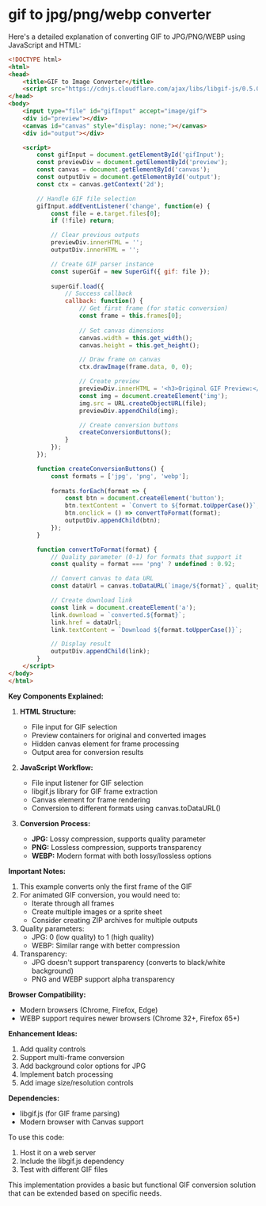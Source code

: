 #  gif to jpg/png/webp converter

Here's a detailed explanation of converting GIF to JPG/PNG/WEBP using JavaScript and HTML:

```html
<!DOCTYPE html>
<html>
<head>
    <title>GIF to Image Converter</title>
    <script src="https://cdnjs.cloudflare.com/ajax/libs/libgif-js/0.5.0/libgif.min.js"></script>
</head>
<body>
    <input type="file" id="gifInput" accept="image/gif">
    <div id="preview"></div>
    <canvas id="canvas" style="display: none;"></canvas>
    <div id="output"></div>

    <script>
        const gifInput = document.getElementById('gifInput');
        const previewDiv = document.getElementById('preview');
        const canvas = document.getElementById('canvas');
        const outputDiv = document.getElementById('output');
        const ctx = canvas.getContext('2d');

        // Handle GIF file selection
        gifInput.addEventListener('change', function(e) {
            const file = e.target.files[0];
            if (!file) return;

            // Clear previous outputs
            previewDiv.innerHTML = '';
            outputDiv.innerHTML = '';

            // Create GIF parser instance
            const superGif = new SuperGif({ gif: file });
            
            superGif.load({
                // Success callback
                callback: function() {
                    // Get first frame (for static conversion)
                    const frame = this.frames[0];
                    
                    // Set canvas dimensions
                    canvas.width = this.get_width();
                    canvas.height = this.get_height();

                    // Draw frame on canvas
                    ctx.drawImage(frame.data, 0, 0);

                    // Create preview
                    previewDiv.innerHTML = '<h3>Original GIF Preview:</h3>';
                    const img = document.createElement('img');
                    img.src = URL.createObjectURL(file);
                    previewDiv.appendChild(img);

                    // Create conversion buttons
                    createConversionButtons();
                }
            });
        });

        function createConversionButtons() {
            const formats = ['jpg', 'png', 'webp'];
            
            formats.forEach(format => {
                const btn = document.createElement('button');
                btn.textContent = `Convert to ${format.toUpperCase()}`;
                btn.onclick = () => convertToFormat(format);
                outputDiv.appendChild(btn);
            });
        }

        function convertToFormat(format) {
            // Quality parameter (0-1) for formats that support it
            const quality = format === 'png' ? undefined : 0.92;

            // Convert canvas to data URL
            const dataUrl = canvas.toDataURL(`image/${format}`, quality);

            // Create download link
            const link = document.createElement('a');
            link.download = `converted.${format}`;
            link.href = dataUrl;
            link.textContent = `Download ${format.toUpperCase()}`;

            // Display result
            outputDiv.appendChild(link);
        }
    </script>
</body>
</html>
```

**Key Components Explained:**

1. **HTML Structure:**
   - File input for GIF selection
   - Preview containers for original and converted images
   - Hidden canvas element for frame processing
   - Output area for conversion results

2. **JavaScript Workflow:**
   - File input listener for GIF selection
   - libgif.js library for GIF frame extraction
   - Canvas element for frame rendering
   - Conversion to different formats using canvas.toDataURL()

3. **Conversion Process:**
   - **JPG:** Lossy compression, supports quality parameter
   - **PNG:** Lossless compression, supports transparency
   - **WEBP:** Modern format with both lossy/lossless options

**Important Notes:**
1. This example converts only the first frame of the GIF
2. For animated GIF conversion, you would need to:
   - Iterate through all frames
   - Create multiple images or a sprite sheet
   - Consider creating ZIP archives for multiple outputs
3. Quality parameters:
   - JPG: 0 (low quality) to 1 (high quality)
   - WEBP: Similar range with better compression
4. Transparency:
   - JPG doesn't support transparency (converts to black/white background)
   - PNG and WEBP support alpha transparency

**Browser Compatibility:**
- Modern browsers (Chrome, Firefox, Edge)
- WEBP support requires newer browsers (Chrome 32+, Firefox 65+)

**Enhancement Ideas:**
1. Add quality controls
2. Support multi-frame conversion
3. Add background color options for JPG
4. Implement batch processing
5. Add image size/resolution controls

**Dependencies:**
- libgif.js (for GIF frame parsing)
- Modern browser with Canvas support

To use this code:
1. Host it on a web server
2. Include the libgif.js dependency
3. Test with different GIF files

This implementation provides a basic but functional GIF conversion solution that can be extended based on specific needs.
